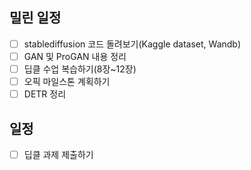 ## 밀린 일정
- [ ] stablediffusion 코드 돌려보기(Kaggle dataset, Wandb)
- [ ] GAN 및 ProGAN 내용 정리
- [ ] 딥클 수업 복습하기(8장~12장)
- [ ] 오픽 마일스톤 계획하기
- [ ] DETR 정리
## 일정
- [ ] 딥클 과제 제출하기